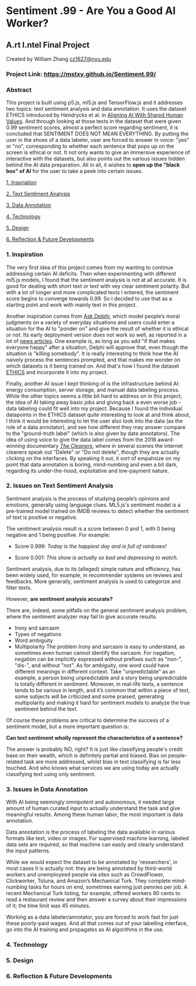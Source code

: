 # Sentiment .99 - Are You a Good AI Worker?
## A.rt I.ntel Final Project

Created by William Zhang [cz1627@nyu.edu](cz1627@nyu.edu)
### Project Link: https://mstxy.github.io/Sentiment.99/

### Abstract
This project is built using p5.js, ml5.js and TensorFlow.js and it addresses two topics: text sentiment analysis and data annotation. It uses the dataset ETHICS introduced by Hendrycks et al. in [Aligning AI With Shared Human Values](https://github.com/hendrycks/ethics). And through looking at those texts in the dataset that were given 0.99 sentiment scores, almost a perfect score regarding sentiment, it is concluded that SENTIMENT DOES NOT MEAN EVERYTHING. By putting the user in the shoes of a data labeler, user are forced to answer in voice: "yes" or "no", corresponding to whether each sentence that pops up on the screen is ethical or not. It not only wants to give an immersive experience of interactive with the datasets, but also points out the various issues hidden behind the AI data preparation. All in all, it wishes to **open up the "black box" of AI** for the user to take a peek into certain issues.

[1. Inspriation](#1-inspiration)

[2. Text Sentiment Analysis](#2-text-sentiment-analysis)

[3. Data Annotation](#3-data-annotation)

[4. Technology](#4-technology)

[5. Design](#5-design)


[6. Reflection & Future Developments](#6-reflection--future-developments)
  

### 1. Inspiration
The very first idea of this project comes from my wanting to continue addressing certain AI deficits. Then when experimenting with different ml5.js models, I found that the sentiment analysis is not at all accurate. It is good for dealing with short text or text with vey clear sentiment polarity. But with a lot of longer and more complicated texts I entered, the sentiment score begins to converge towards 0.99. So I decided to use that as a starting point and work with mainly text in this project. 

Another inspiration comes from [Ask Delphi](https://delphi.allenai.org/), which model people’s moral judgments on a variety of everyday situations and users could enter a situation for the AI to "ponder on" and give the result of whether it is ethical or not. Its early deployment version does not work so well, as reported in a lot of [news articles](https://www.theverge.com/2021/10/20/22734215/ai-ask-delphi-moral-ethical-judgement-demo). One example is, as long as you add "if that makes everyone happy" after a situation, Delphi will approve that, even though the situation is "killing somebody". It is really interesting to think how the AI naively process the sentences prompted, and that makes me wonder on which datasets is it being trained on. And that's how I found the dataset [ETHICS](https://github.com/hendrycks/ethics) and incorporate it into my project.

Finally, another AI issue I kept thinking of is the infrastructure behind AI: energy consumption, server storage, and manual data labeling process. While the other topics seems a little bit hard to address on in this project, the idea of AI taking away basic jobs and giving back a even worse job - data labeling could fit well into my project. Because I found the individual datapoints in the ETHICS dataset quite interesting to look at and think about, I think it would be interesting to let the user also look into the data (as the role of a data annotator), and see how different they may answer compare to the "ground-truth label" (which is also given by data annotators). The idea of using voice to give the data label comes from the 2018 award-winning documentary [*The Cleaners*](https://www.imdb.com/title/tt7689936/), where in several scenes the internet cleaners speak out "Delete" or "Do not delete", though they are actually clicking on the interfaces. By speaking it out, it sort of empahsize on my point that data annotation is boring, mind-numbing and even a bit dark, regarding its under-the-hood, exploitative and low-payment nature.

### 2. Issues on Text Sentiment Analysis
Sentiment analysis is the process of studying people’s opinions and emotions, generally using language clues. ML5.js's sentiment model is a pre-trained model trained on IMDB reviews to detect whether the sentiment of text is positive or negative.

The sentiment analysis result is a score between 0 and 1, with 0 being negative and 1 being positive. For example:

* Score 0.999: *Today is the happiest day and is full of rainbows!*

* Score 0.001: *This show is actually so bad and depressing to watch.*

Sentiment analysis, due to its (alleged) simple nature and efficiency, has been widely used, for example, in recommender systems on reviews and feedbacks. More generally, sentiment analysis is used to categorize and filter texts.

However, **are sentiment analysis accurate?**

There are, indeed, some pitfalls on the general sentiment analysis problem, where the sentiment analyzer may fail to give accurate results.

* Irony and sarcasm
* Types of negations
* Word ambiguity
* Multipolarity
The problem Irony and sarcasm is easy to understand, as sometimes even human cannot identify the sarcasm. For nagation, negation can be implicitly expressed without prefixes such as "non-", "dis-", and without "not". As for ambiguity, one word could have different meanings in different context. Take "unpredictable" as an example, a person being unpredictable and a story being unpredictable is totally different in sentiment. Moreover, in real-life texts, a sentence tends to be various in length, and it’s common that within a piece of text, some subjects will be criticized and some praised, generating multipolarity and making it hard for sentiment models to analyze the true sentiment behind the text.

Of course these problems are critical to determine the success of a sentiment model, but a more important question is:

**Can text sentiment wholly represent the characteristics of a sentence?**

The answer is probably NO, right? It is just like classifying people's credit base on their wealth, which is definitely partial and biased. Bias on people-related task are more addressed, whilst bias in text classifying is far less touched. And who knows what services we are using today are actually classifying text using only sentiment.


### 3. Issues in Data Annotation
With AI being seemingly omnipotent and autonomous, it needed large amount of human curated input to actually understand the task and give meaningful results. Among these human labor, the most important is data annotation.

Data annotation is the process of labeling the data available in various formats like text, video or images. For supervised machine learning, labeled data sets are required, so that machine can easily and clearly understand the input patterns.

While we would expect the dataset to be annotated by 'researchers', in most cases it is actually not: they are being annotated by third-world workers and unemployeed people via sites such as CrowdFlower, Clickworker, Toluna, and Amazon’s Mechanical Turk. They complete mind-numbing tasks for hours on end, sometimes earning just pennies per job. A recent Mechanical Turk listing, for example, offered workers 80 cents to read a restaurant review and then answer a survey about their impressions of it; the time limit was 45 minutes.

Working as a data labeler/annotator, you are forced to work fast for just these poorly-paid wages. And all that comes out of your labelling interface, go into the AI training and propagates as AI algorithms in the use.

### 4. Technology


### 5. Design

### 6. Reflection & Future Developments
